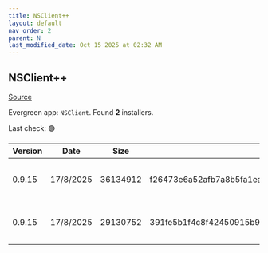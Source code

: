 ```yaml
---
title: NSClient++
layout: default
nav_order: 2
parent: N
last_modified_date: Oct 15 2025 at 02:32 AM
---
```


## NSClient++

[Source](https://nsclient.org)

Evergreen app: `NSClient`. Found **2** installers.

Last check: 🟢

| Version | Date      | Size     | Sha256                                                           | Architecture | InstallerType | Type | URI                                                                                                                                                            |
| ------- | --------- | -------- | ---------------------------------------------------------------- | ------------ | ------------- | ---- | -------------------------------------------------------------------------------------------------------------------------------------------------------------- |
| 0.9.15  | 17/8/2025 | 36134912 | f26473e6a52afb7a8b5fa1ea099b2eb39eb57e57ca7d3547c0bf29334638cbe1 | x64          | Default       | msi  | [https://github.com/mickem/nscp/releases/download/0.9.15/NSCP-0.9.15-x64.msi](https://github.com/mickem/nscp/releases/download/0.9.15/NSCP-0.9.15-x64.msi)     |
| 0.9.15  | 17/8/2025 | 29130752 | 391fe5b1f4c8f42450915b9452e73f0318b8dcb54a8b038081914c8ad79ef445 | x86          | Default       | msi  | [https://github.com/mickem/nscp/releases/download/0.9.15/NSCP-0.9.15-Win32.msi](https://github.com/mickem/nscp/releases/download/0.9.15/NSCP-0.9.15-Win32.msi) |
